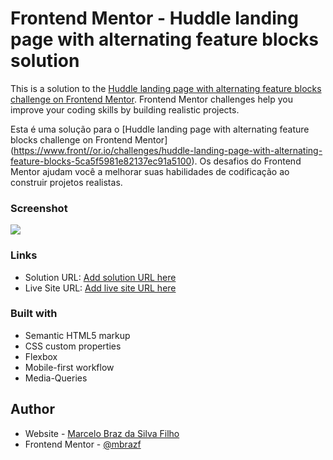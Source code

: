 # Frontend Mentor - Huddle landing page with alternating feature blocks solution

This is a solution to the [Huddle landing page with alternating feature blocks challenge on Frontend Mentor](https://www.frontendmentor.io/challenges/huddle-landing-page-with-alternating-feature-blocks-5ca5f5981e82137ec91a5100). Frontend Mentor challenges help you improve your coding skills by building realistic projects. 

Esta é uma solução para o [Huddle landing page with alternating feature blocks challenge on Frontend Mentor] (https://www.front//or.io/challenges/huddle-landing-page-with-alternating-feature-blocks-5ca5f5981e82137ec91a5100). Os desafios do Frontend Mentor ajudam você a melhorar suas habilidades de codificação ao construir projetos realistas.

### Screenshot

![](./screenshot.jpg)

### Links

- Solution URL: [Add solution URL here](https://your-solution-url.com)
- Live Site URL: [Add live site URL here](https://your-live-site-url.com)

### Built with

- Semantic HTML5 markup
- CSS custom properties
- Flexbox
- Mobile-first workflow
- Media-Queries 

## Author

- Website - [Marcelo Braz da Silva Filho](https://github.com/mbrazf)
- Frontend Mentor - [@mbrazf](https://www.frontendmentor.io/profile/mbrazf)